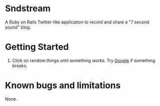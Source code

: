 # Sndstream

A Ruby on Rails Twitter-like application to record and share a "7 second sound" blog.

# Getting Started

1. Click on random things until something works.  Try [Google](http://www.google.com/) if something breaks.

# Known bugs and limitations

None.
